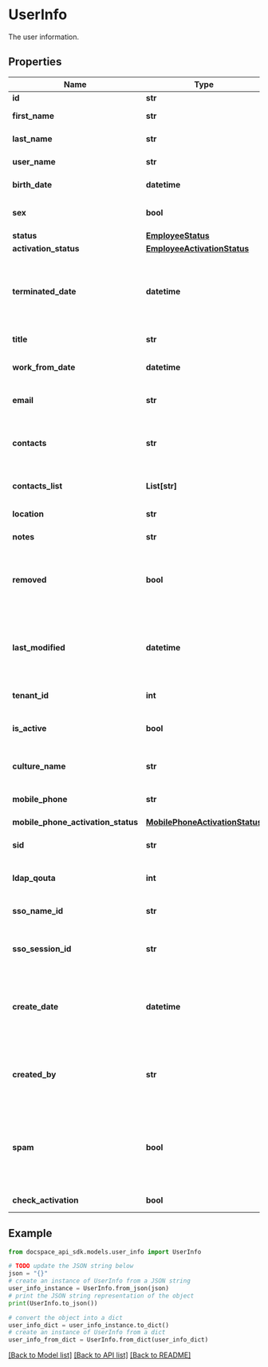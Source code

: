 # UserInfo
The user information.

## Properties

Name | Type | Description | Notes
------------ | ------------- | ------------- | -------------
**id** | **str** | The user ID. | [optional] 
**first_name** | **str** | The user first name. | [optional] 
**last_name** | **str** | The user last name. | [optional] 
**user_name** | **str** | The user username. | [optional] 
**birth_date** | **datetime** | The user birthday. | [optional] 
**sex** | **bool** | The user sex (male or female). | [optional] 
**status** | [**EmployeeStatus**](EmployeeStatus.md) |  | [optional] 
**activation_status** | [**EmployeeActivationStatus**](EmployeeActivationStatus.md) |  | [optional] 
**terminated_date** | **datetime** | The date and time when the user account was terminated. | [optional] 
**title** | **str** | The user title. | [optional] 
**work_from_date** | **datetime** | The user registration date. | [optional] 
**email** | **str** | The user email address. | [optional] 
**contacts** | **str** | The list of user contacts in the string format. | [optional] 
**contacts_list** | **List[str]** | The list of user contacts. | [optional] 
**location** | **str** | The user location. | [optional] 
**notes** | **str** | The user notes. | [optional] 
**removed** | **bool** | Specifies if the user account was removed or not. | [optional] 
**last_modified** | **datetime** | The date and time when the user account was last modified. | [optional] 
**tenant_id** | **int** | The tenant ID. | [optional] 
**is_active** | **bool** | Specifies if the user is active or not. | [optional] [readonly] 
**culture_name** | **str** | The user culture code. | [optional] 
**mobile_phone** | **str** | The user mobile phone. | [optional] 
**mobile_phone_activation_status** | [**MobilePhoneActivationStatus**](MobilePhoneActivationStatus.md) |  | [optional] 
**sid** | **str** | The LDAP user identificator. | [optional] 
**ldap_qouta** | **int** | The LDAP user quota attribute. | [optional] 
**sso_name_id** | **str** | The SSO SAML user identificator. | [optional] 
**sso_session_id** | **str** | The SSO SAML user session identificator. | [optional] 
**create_date** | **datetime** | The date and time when the user account was created. | [optional] 
**created_by** | **str** | The ID of the user who created the current user account. | [optional] 
**spam** | **bool** | Specifies if tips, updates and offers are allowed to be sent to the user or not. | [optional] 
**check_activation** | **bool** |  | [optional] [readonly] 

## Example

```python
from docspace_api_sdk.models.user_info import UserInfo

# TODO update the JSON string below
json = "{}"
# create an instance of UserInfo from a JSON string
user_info_instance = UserInfo.from_json(json)
# print the JSON string representation of the object
print(UserInfo.to_json())

# convert the object into a dict
user_info_dict = user_info_instance.to_dict()
# create an instance of UserInfo from a dict
user_info_from_dict = UserInfo.from_dict(user_info_dict)
```
[[Back to Model list]](../README.md#documentation-for-models) [[Back to API list]](../README.md#documentation-for-api-endpoints) [[Back to README]](../README.md)


